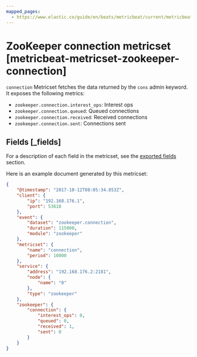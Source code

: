 ```yaml
---
mapped_pages:
  - https://www.elastic.co/guide/en/beats/metricbeat/current/metricbeat-metricset-zookeeper-connection.html
---
```


<!-- This file is generated! See scripts/docs_collector.py -->

# ZooKeeper connection metricset [metricbeat-metricset-zookeeper-connection]

`connection` Metricset fetches the data returned by the `cons` admin keyword. It exposes the following metrics:

* `zookeeper.connection.interest_ops`: Interest ops
* `zookeeper.connection.queued`: Queued connections
* `zookeeper.connection.received`: Received connections
* `zookeeper.connection.sent`: Connections sent

## Fields [_fields]

For a description of each field in the metricset, see the [exported fields](/reference/metricbeat/exported-fields-zookeeper.md) section.

Here is an example document generated by this metricset:

```json
{
    "@timestamp": "2017-10-12T08:05:34.853Z",
    "client": {
        "ip": "192.168.176.1",
        "port": 53618
    },
    "event": {
        "dataset": "zookeeper.connection",
        "duration": 115000,
        "module": "zookeeper"
    },
    "metricset": {
        "name": "connection",
        "period": 10000
    },
    "service": {
        "address": "192.168.176.2:2181",
        "node": {
            "name": "0"
        },
        "type": "zookeeper"
    },
    "zookeeper": {
        "connection": {
            "interest_ops": 0,
            "queued": 0,
            "received": 1,
            "sent": 0
        }
    }
}
```
